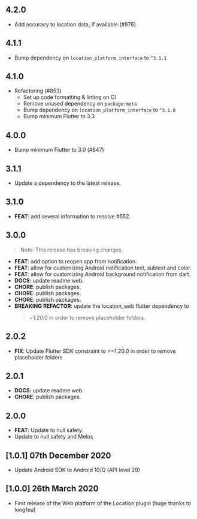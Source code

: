 ## 4.2.0

- Add accuracy to location data, if available (#876)

## 4.1.1

- Bump dependency on `location_platform_interface` to `^3.1.1`

## 4.1.0

- Refactoring (#853)
  - Set up code formatting & linting on CI
  - Remove unused dependency on `package:meta`
  - Bump dependency on `location_platform_interface` to `^3.1.0`
  - Bump minimum Flutter to 3.3

## 4.0.0

- Bump minimum Flutter to 3.0 (#847)

## 3.1.1

- Update a dependency to the latest release.

## 3.1.0

- **FEAT**: add several information to resolve #552.

## 3.0.0

> Note: This release has breaking changes.

- **FEAT**: add option to reopen app from notification.
- **FEAT**: allow for customizing Android notification text, subtext and color.
- **FEAT**: allow for customizing Android background notification from dart.
- **DOCS**: update readme web.
- **CHORE**: publish packages.
- **CHORE**: publish packages.
- **CHORE**: publish packages.
- **BREAKING** **REFACTOR**: update the location_web flutter dependency to
  > =1.20.0 in order to remove placeholder folders.

## 2.0.2

- **FIX**: Update Flutter SDK constraint to >=1.20.0 in order to remove
  placeholder folders

## 2.0.1

- **DOCS**: update readme web.
- **CHORE**: publish packages.

## 2.0.0

- **FEAT**: Update to null safety.
- Update to null safety and Melos

## [1.0.1] 07th December 2020

- Update Android SDK to Android 10/Q (API level 29)

## [1.0.0] 26th March 2020

- First release of the Web platform of the Location plugin (huge thanks to
  long1eu)
